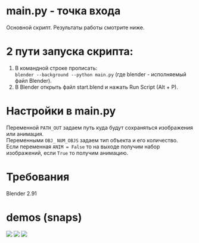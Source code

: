 # main.py - точка входа
Основной скрипт. Результаты работы смотрите ниже.

# 2 пути запуска скрипта:
1. В командной строке прописать:  
```blender --background --python main.py``` (где blender - исполняемый файл Blender).
2. В Blender открыть файл start.blend и нажать Run Script (Alt + P).

# Настройки в main.py
Переменной ```PATH_OUT``` задаем путь куда будут сохраняться изображения или анимация.  
Переменными ```OBJ_``` ```NUM_OBJS``` задаем тип объекта и его количество.  
Если переменная ```ANIM = False``` то на выходе получим набор изображений, если ```True``` то получим анимацию.


# Требования
Blender 2.91

# demos (snaps)
![](https://github.com/antonsrc/0_in_the_postman_s_bag/blob/main/out/10_133.jpg?raw=true)
![](https://github.com/antonsrc/0_in_the_postman_s_bag/blob/main/out/3_495.jpg?raw=true)
![](https://github.com/antonsrc/0_in_the_postman_s_bag/blob/main/out/9_389.jpg?raw=true)
